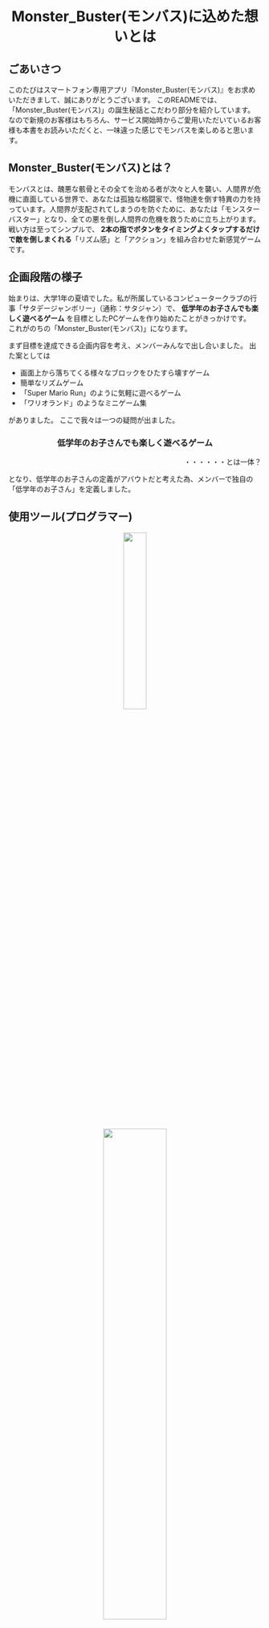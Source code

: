 <h1 align="center">Monster_Buster(モンバス)に込めた想いとは</h1>

## ごあいさつ
このたびはスマートフォン専用アプリ『Monster_Buster(モンバス)』をお求めいただきまして、誠にありがとうございます。
このREADMEでは、「Monster_Buster(モンバス)」の誕生秘話とこだわり部分を紹介しています。
なので新規のお客様はもちろん、サービス開始時からご愛用いただいているお客様も本書をお読みいただくと、一味違った感じでモンバスを楽しめると思います。

## Monster_Buster(モンバス)とは？
モンバスとは、醜悪な骸骨とその全てを治める者が次々と人を襲い、人間界が危機に直面している世界で、あなたは孤独な格闘家で、怪物達を倒す特異の力を持っています。人間界が支配されてしまうのを防ぐために、あなたは「モンスターバスター」となり、全ての悪を倒し人間界の危機を救うために立ち上がります。
  戦い方は至ってシンプルで、 **2本の指でボタンをタイミングよくタップするだけで敵を倒しまくれる**「リズム感」と「アクション」を組み合わせた新感覚ゲームです。  

## 企画段階の様子
始まりは、大学1年の夏頃でした。私が所属しているコンピュータークラブの行事「サタデージャンボリー」（通称：サタジャン）で、 **低学年のお子さんでも楽しく遊べるゲーム** を目標としたPCゲームを作り始めたことがきっかけです。<br>これがのちの「Monster_Buster(モンバス)」になります。

まず目標を達成できる企画内容を考え、メンバーみんなで出し合いました。
出た案としては
 * 画面上から落ちてくる様々なブロックをひたすら壊すゲーム
 * 簡単なリズムゲーム
 * 「Super Mario Run」のように気軽に遊べるゲーム 
 * 「ワリオランド」のようなミニゲーム集

がありました。
 ここで我々は一つの疑問が出ました。
<h3 align="center"> 低学年のお子さんでも楽しく遊べるゲーム</h3>
  <p align="right">・・・・・・とは一体？</p>
となり、低学年のお子さんの定義がアバウトだと考えた為、メンバーで独自の「低学年のお子さん」を定義しました。


## 使用ツール(プログラマー)
<p align="center">
  <a href="https://unity.com/ja"><img src="https://user-images.githubusercontent.com/60394438/101274070-57309080-37de-11eb-9a54-020f94bee1e3.png" width="30%;" /></a>
</p>
<p align="center">
  <a href="https://admob.google.com/intl/ja/home/"><img src="https://user-images.githubusercontent.com/60394438/106782618-b64f3c00-668d-11eb-9839-e06633482714.png" width="50%;" /></a>
</p>
<p align="center">
  <a href="https://mbaas.nifcloud.com"><img src="https://user-images.githubusercontent.com/60394438/106782620-b818ff80-668d-11eb-8111-c51210451928.png" width="30%;" /></a>
</p>
